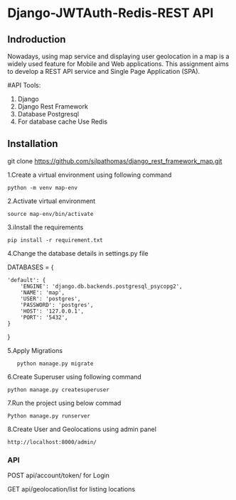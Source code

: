 # Django-JWTAuth-Redis-REST API

## Indroduction
Nowadays, using map service and displaying user geolocation in a map is a widely used
feature for Mobile and Web applications. This assignment aims to develop a REST API
service and Single Page Application (SPA).

#API Tools:
1. Django
2. Django Rest Framework
3. Database Postgresql
4. For database cache Use Redis



## Installation
git clone https://github.com/silpathomas/django_rest_framework_map.git

1.Create a virtual environment using following command

    python -m venv map-env

2.Activate  virtual environment

    source map-env/bin/activate

3.iInstall the requirements

    pip install -r requirement.txt

4.Change the database details in settings.py file

DATABASES = {

    'default': {
        'ENGINE': 'django.db.backends.postgresql_psycopg2',
        'NAME': 'map', 
        'USER': 'postgres', 
        'PASSWORD': 'postgres',
        'HOST': '127.0.0.1', 
        'PORT': '5432',
    }
}

5.Apply Migrations

       python manage.py migrate
6.Create Superuser  using following command

	python manage.py createsuperuser
7.Run the project using below commad

	Python manage.py runserver
  
8.Create User and Geolocations using admin panel

	http://localhost:8000/admin/


### API

POST api/account/token/  for Login

GET  api/geolocation/list for listing locations

